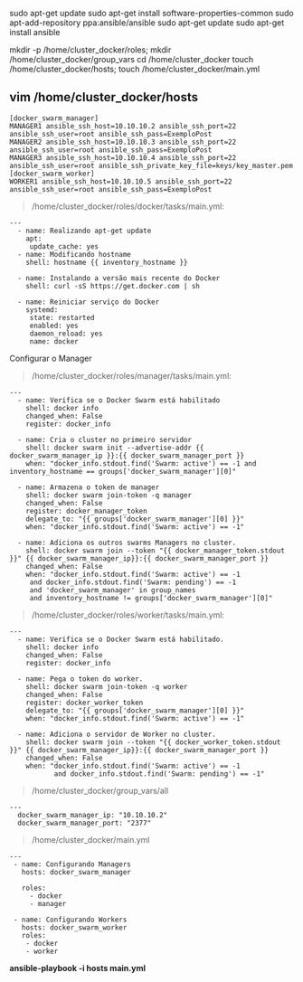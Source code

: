 sudo apt-get update
sudo apt-get install software-properties-common
sudo apt-add-repository ppa:ansible/ansible
sudo apt-get update
sudo apt-get install ansible


mkdir -p /home/cluster_docker/roles; mkdir /home/cluster_docker/group_vars
cd /home/cluster_docker
touch /home/cluster_docker/hosts; touch /home/cluster_docker/main.yml


## vim /home/cluster_docker/hosts

```
[docker_swarm_manager]
MANAGER1 ansible_ssh_host=10.10.10.2 ansible_ssh_port=22 ansible_ssh_user=root ansible_ssh_pass=ExemploPost
MANAGER2 ansible_ssh_host=10.10.10.3 ansible_ssh_port=22 ansible_ssh_user=root ansible_ssh_pass=ExemploPost
MANAGER3 ansible_ssh_host=10.10.10.4 ansible_ssh_port=22 ansible_ssh_user=root ansible_ssh_private_key_file=keys/key_master.pem
[docker_swarm_worker]
WORKER1 ansible_ssh_host=10.10.10.5 ansible_ssh_port=22 ansible_ssh_user=root ansible_ssh_pass=ExemploPost
```
 
 >/home/cluster_docker/roles/docker/tasks/main.yml:

```
---
  - name: Realizando apt-get update
    apt:
     update_cache: yes
  - name: Modificando hostname
    shell: hostname {{ inventory_hostname }}

  - name: Instalando a versão mais recente do Docker
    shell: curl -sS https://get.docker.com | sh

  - name: Reiniciar serviço do Docker
    systemd:
     state: restarted
     enabled: yes
     daemon_reload: yes
     name: docker
```


Configurar o Manager
>/home/cluster_docker/roles/manager/tasks/main.yml:

```
---
  - name: Verifica se o Docker Swarm está habilitado
    shell: docker info
    changed_when: False
    register: docker_info

  - name: Cria o cluster no primeiro servidor
    shell: docker swarm init --advertise-addr {{ docker_swarm_manager_ip }}:{{ docker_swarm_manager_port }}
    when: "docker_info.stdout.find('Swarm: active') == -1 and inventory_hostname == groups['docker_swarm_manager'][0]"

  - name: Armazena o token de manager
    shell: docker swarm join-token -q manager
    changed_when: False
    register: docker_manager_token
    delegate_to: "{{ groups['docker_swarm_manager'][0] }}"
    when: "docker_info.stdout.find('Swarm: active') == -1"
 
  - name: Adiciona os outros swarms Managers no cluster.
    shell: docker swarm join --token "{{ docker_manager_token.stdout }}" {{ docker_swarm_manager_ip}}:{{ docker_swarm_manager_port }} 
    changed_when: False
    when: "docker_info.stdout.find('Swarm: active') == -1
     and docker_info.stdout.find('Swarm: pending') == -1
     and 'docker_swarm_manager' in group_names
     and inventory_hostname != groups['docker_swarm_manager'][0]"
```

>/home/cluster_docker/roles/worker/tasks/main.yml:

```
---
  - name: Verifica se o Docker Swarm está habilitado.
    shell: docker info
    changed_when: False
    register: docker_info

  - name: Pega o token do worker.
    shell: docker swarm join-token -q worker
    changed_when: False
    register: docker_worker_token
    delegate_to: "{{ groups['docker_swarm_manager'][0] }}"
    when: "docker_info.stdout.find('Swarm: active') == -1"

  - name: Adiciona o servidor de Worker no cluster.
    shell: docker swarm join --token "{{ docker_worker_token.stdout }}" {{ docker_swarm_manager_ip}}:{{ docker_swarm_manager_port }}
    changed_when: False
    when: "docker_info.stdout.find('Swarm: active') == -1
           and docker_info.stdout.find('Swarm: pending') == -1"
```

>/home/cluster_docker/group_vars/all
```
---
  docker_swarm_manager_ip: "10.10.10.2"
  docker_swarm_manager_port: "2377"
```

>/home/cluster_docker/main.yml

```
---
 - name: Configurando Managers
   hosts: docker_swarm_manager

   roles:
     - docker
     - manager

 - name: Configurando Workers
   hosts: docker_swarm_worker
   roles:
    - docker
    - worker

```
 **ansible-playbook -i hosts main.yml**